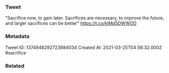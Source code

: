 ### Tweet
"Sacrifice now, to gain later. Sacrifices are necessary, to improve the future, and larger sacrifices can be better" https://t.co/klMd5DWWOD

### Metadata
Tweet ID: 1374948292723884034
Created At: 2021-03-25T04:56:32.000Z
#sacrifice

### Related


